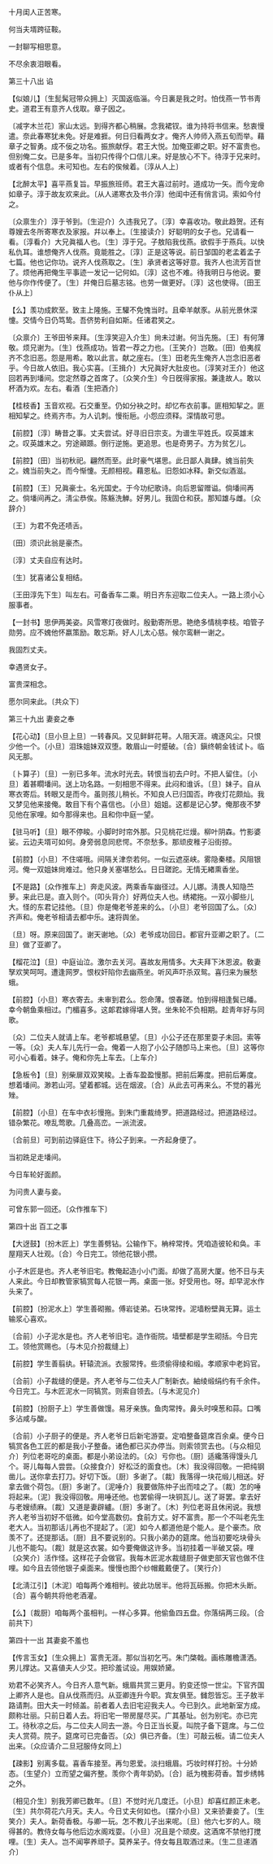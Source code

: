<!-- { "loadSidebar": true } -->

十月闺人正苦寒。

何当夫壻跨征鞍。

一封聊写相思意。

不尽余衷泪眼看。 

第三十八出
谄

【似娘儿】〔生髭髯冠带众拥上〕灭国返临淄。今日裏是我之时。怕伐燕一节书靑史。道君王有意齐人伐取。章子因之。

〔减字木兰花〕家山太远。到得齐都心稍展。念我裙钗。谁为持将书信来。愁衷慢遣。奈此春寒犹未免。好是难捱。何日归看两女才。俺齐人帅师入燕五旬而举。藉章子之智勇。成不佞之功名。振旅献俘。君王大悦。加俺亚卿之职。好不富贵也。但别俺二女。已是多年。当初只传得个口信儿来。好是放心不下。待淳于兄来时。或者有个信息。未可知也。左右的俟候着。〔淳从人上〕 

【北醉太平】喜平燕复旨。早振旅班师。君王大喜过前时。道成功一矢。而今宠命如章子。淳于故友欢来此。〔从人递寒衣及书介淳〕他闺中还有俏言词。索如今付之。

〔众禀生介〕淳于爷到。〔生迎介〕久违我兄了。〔淳〕幸喜收功。敬此趋贺。还有尊嫂去冬所寄寒衣及家报。幷以奉上。〔生接读介〕好聪明的女子也。兄请看一看。〔淳看介〕大兄眞福人也。〔生〕淳于兄。子敖陷我伐燕。欲假手于燕兵。以快私仇耳。谁想俺齐人伐燕。竟能胜之。〔淳〕正是这等说。前日邹国的老孟着孟子七篇。他也记你功。说齐人伐燕取之。〔生〕承贤者这等好意。我齐人也流芳百世了。烦他再把俺生平事迹一发记一记何如。〔淳〕这也不难。待我明日与他说。要他与你作传便了。〔生〕幷俺日后墓志铭。也劳一做更好。〔淳〕这也使得。〔田王仆从上〕 

【么】羡功成飮至。致主上隆施。王驩不免愧当时。且牵羊献豕。从前光景休深懥。交情今日仍笃鸷。吾侪势利自如斯。任诸君笑之。

〔众禀介〕王爷田爷来拜。〔生淳笑迎入介生〕尙未过谢。何当先施。〔王〕有何薄敬。烦兄谢为。〔生〕伐燕成功。皆君一荐之力也。〔王笑介〕岂敢。〔田〕伯夷叔齐不念旧恶。怨是用希。敢以此言。献之座右。〔生〕田老先生俺齐人岂念旧恶者乎。今日故人依旧。我心实喜。〔王揖介〕大兄眞好大肚皮也。〔淳笑对王介〕他这回若再到墦间。您定然尊之首席了。〔众笑介生〕今日旣得家报。兼逢故人。敢以杯酒为欢。左右。看酒〔生把酒介〕 

【桂枝香】玉音欢视。石交重至。仍如分袂之时。却忆布衣前事。匪相知挈之。匪相知挈之。终焉齐市。为人讥刺。慢衔巵。小怨应须释。深情故可思。

【前腔】〔淳〕畴昔之事。丈夫尝试。好寻旧日宗支。为谱生平姓氏。叹英雄末之。叹英雄末之。穷途顚踬。倒行逆施。更追思。也是奇男子。方为贫乞儿。

【前腔】〔田〕当初秋祀。翩然而至。此时豪气堪思。此日鄙人眞肆。媿当前失之。媿当前失之。而今惭懥。无颜相视。藉恩私。旧怨如冰释。新交似酒滋。

【前腔】〔王〕兄眞豪士。名光国史。于今功纪歌诗。向后恩留赠谥。倘墦间再之。倘墦间再之。淸尘恭俟。陈觞洗觯。好男儿。我固仓和获。那知雄与雌。〔众辞介〕 

〔王〕为君不免还啧舌。

〔田〕须识此翁是豪杰。

〔淳〕丈夫自应有达时。

〔生〕犹喜诸公复相结。

〔王田淳先下生〕叫左右。可备香车二乘。明日齐东迎取二位夫人。一路上须小心服事者。 

【一封书】思伊两美姿。风雪寒灯夜做时。殷勤寄所思。艳绝多情桃李枝。咱管子勋劳。应不媿他怀嬴策励。敢忘斯。好人儿太心慈。候尔鸾軿一谢之。

我固烈丈夫。

幸遇贤女子。

富贵深相念。

愿尔同来此。〔共众下〕 

第三十九出
妻妾之奉

【花心动】〔旦小旦上旦〕一转春风。又见鲜鲜花萼。人阻天涯。魂逐风尘。只恨少他一个。〔小旦〕泪珠姐妹双双堕。敢眉山一时蹙破。〔合〕鎭终朝金钱试卜。临风无那。

〔卜算子〕〔旦〕一别已多年。流水时光去。转恨当初去户时。不把人留住。〔小旦〕着甚瞯墦间。送上功名路。一刻相思不得来。此闷和谁诉。〔旦〕妹子。自从寒衣寄后。转眼又是而今。虽则孩儿稍长。不知良人已归国否。昨夜灯花颇灿。我又梦见他来接俺。敢目下有个喜信也。〔小旦〕姐姐。这都是记心梦。俺那夜不梦见他在家哩。如今那得来也。且和你中庭一望。 

【驻马听】〔旦〕眼不停睃。小脚时时帘外那。只见桃花烂熳。柳叶阴森。竹影婆娑。云边夫壻可如何。身旁弱息同悲愕。不奈愁多。那顽皮稚子沿街掠。

【前腔】〔小旦〕不住嗟哦。间隔关津奈若何。一似云遮巫峡。雾隐秦楼。风阻银河。俺一双姐妹尙难过。他只身关塞堪愁么。日日蹉跎。无情无緖熏香坐。

【不是路】〔众作推车上〕奔走风波。两乘香车幽径过。人儿娜。淸畏人知隐苎萝。来此已是。直入则个。〔叩头背介〕好两位夫人也。绣裙拖。一双小脚些儿大。怪的东君记挂他。〔旦〕你是俺老爷差来的么。〔小旦〕老爷回国了么。〔众〕齐声和。俺老爷相请去都中乐。速将舆坐。

〔旦〕呀。原来回国了。谢天谢地。〔众〕老爷成功回日。都官升亚卿之职了。〔二旦〕做了亚卿了。 

【榴花泣】〔旦〕中庭讪泣。激尔去关河。喜故友用情多。大夫拜下沐恩波。敎妻孥欢笑呵呵。遭逢网罗。恨权奸陷你去幽燕坐。听风声吓杀双鸳。喜归来为展愁蛾。

【前腔】〔小旦〕寒衣寄去。未审到君么。怨命薄。恨春蹉。怕到得相逢鬓已皤。幸今朝鱼乘相过。门楣喜多。这郞君嫁得堪人贺。坐朱轮不负相期。趁靑年好与同歌。

〔众〕二位夫人就请上车。老爷都城悬望。〔旦〕小公子还在那里耍子未回。索等一等。〔众〕夫人车儿先行一会。俺着一人抱了小公子随卽马上来也。〔旦〕这等你可小心看着。妹子。俺和你先上车去。〔上车介〕 

【急板令】〔旦〕别柴扉双双笑睃。上香车盈盈慢那。把前后筹度。把前后筹度。想着墦间。渺若山河。望着都城。远在烟波。〔合〕从此去可再来么。不觉的暮光矬。

【前腔】〔小旦〕在车中衣衫慢拖。到朱门重裁绮罗。把道路经过。把道路经过。错杂繁花。嘹乱莺歌。几叠高峦。一派流波。

〔合前旦〕可到前边驿庭住下。待公子到来。一齐起身便了。 

当初跣足走墦间。

今日车轮好面颜。

为问贵人妻与妾。

可曾东郭一回还。〔众作推车下〕 

第四十出
百工之事

【大迓鼓】〔扮木匠上〕学生善劈钻。公输作下。柟梓常抟。凭咱造彼轮和奂。丰屋翔天人壮观。〔合〕今日完工。领他花银小攒。

小子木匠是也。齐人老爷旧宅。教俺起造小小门面。却做了高房大厦。他不日与夫人来此。今日却教管家犒赏每人花银一两。桌面一张。好受用也。呀。却早泥水作头来了。 

【前腔】〔扮泥水上〕学生善砌搬。傅岩徒弟。石块常抟。泥墙粉壁眞无算。运土输浆心喜欢。

〔合前〕小子泥水是也。齐人老爷旧宅。造作衙院。墙壁都是学生砌括。今日完工。领他赏赐也。〔与木见介扮裁缝上〕 

【前腔】学生善翦纨。轩辕流派。衣服常抟。些须偷得绫和缎。孝顺家中老妈官。

〔合前〕小子裁缝的便是。齐人老爷与二位夫人广制新衣。紬绫缎绢约有千余件。今日完工。与木匠泥水一同犒赏。则索自领去。〔与木泥见介〕 

【前腔】〔扮厨子上〕学生善做馒。易牙亲族。鱼肉常抟。鼻头时嗅葱和蒜。口嘴多沾咸与酸。

〔合前〕小子厨子的便是。齐人老爷日后新宅游耍。定咱整备筵席百余桌。便今日犒赏各色工匠的都是我小子整备。诸色都已买办停当。则索领赏去也。〔与众相见介〕列位老哥吃的桌面。都是小弟设法的。〔众〕亏你也。〔厨〕适纔落得馒头几个。哥儿每每人尝尝。〔众接食介〕好松泛的面食也。〔木〕我没得回敬。一把纯钢凿儿。送你拿去打刀。好切下饭。〔厨〕多谢了。〔裁〕我落得一块花缎儿相送。好拿去做个荷包。〔厨〕多谢了。〔泥唾介〕我要做陈仲子出而哇之了。〔裁〕怎的唾将起来。〔泥〕我没得回敬。用唾还他。也罢偷得一块铜瓦儿。送了哥罢。拿去好与老嫂绩麻。〔裁〕又道是妻辟纑。〔厨〕多谢了。〔木〕列位老哥且休闲说。我想齐人老爷当初好不低微。如今堂高数仞。食前方丈。好不富贵。那一个不叫老先生老大人。当初那话儿再也不提起了。〔泥〕如今人都道他是个能人。是个豪杰。欣羡不了。还提那话。〔厨〕且不要说别的。只我小弟办的筵席。他当初要吃块骨头儿也不能勾。〔裁〕就是这衣裳。如今要俺做这许多。当初挂着一半破叉袋。哩〔众笑介〕活作怪。这样花子会做官。我每木匠泥水裁缝厨子做吏部天官也做不住哩。如今且去领他银子桌面来。慢慢也图个纱帽戴戴便了。〔笑行介〕 

【北淸江引】〔木泥〕咱每两个难相判。彼此功居半。他将瓦砾搬。你把木头断。〔合〕喜今朝共将他老酒灌。

【么】〔裁厨〕咱每两个虽相判。一样心多算。他偷鱼四五盘。你落绢两三段。〔合前共下〕 

第四十一出
其妻妾不羞也

【传言玉女】〔生众拥上〕富贵无涯。那似当初乞丐。朱门棨戟。画栋雕檐潇洒。男儿撑达。又喜値夫人少艾。把珍羞试设。用娱娇黛。

劝君不必笑齐人。今日齐人意气新。蛾眉共赏三更月。豹变还惊一世尘。下官齐国上卿齐人是也。自从伐燕而归。从亚卿连升今职。宾友俱至。雠怨皆忘。王子敖半路请荆。田大夫一时倾盖。前者着人去旧宅迎我夫人。今已到久。此地新室方成。颇称壮丽。只前日着人去。将旧宅一带房屋尽买。广其基址。创为别宅。亦已完工。待秋凉之后。与二位夫人同去一游。今日正当长夏。叫院子备下筵席。与二位夫人赏荷。院子。筵席可已完备否。〔众〕俱已齐备。〔生〕可敲云板。请二位夫人出来。〔众应请介二旦冠服侍女同上〕 

【疎影】别离多载。喜香车接至。再匀恩爱。淡扫蛾眉。巧妆时样打扮。十分娇态。〔生望介〕立而望之偏齐整。羡你个靑年奶奶。〔合〕祇为槐影荷香。暂步绣帏之外。

〔相见介生〕别我芳卿已数年。〔旦〕不觉时光几度迁。〔小旦〕却喜红颜正未老。〔生〕共尔荷花六月天。夫人。今日丈夫何如也。〔摆介小旦〕又来骄妻妾了。〔生笑介〕夫人。新荷香极。与卿一玩。怎不教儿子出来呢。〔旦〕他六七岁的人。晓得甚的。教侍女每与他后边水阁戏耍。〔小旦〕况且是个顽皮。这酒席不禁他打搅哩。〔生〕夫人。岂不闻寕养顽子。莫养呆子。侍女每且取酒过来。〔生二旦递酒介〕 


